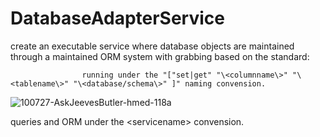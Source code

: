 # DatabaseAdapterService

create an executable service where database objects are maintained through a maintained ORM system with grabbing based on the standard:

                    running under the "["set|get" "\<columnname\>" "\<tablename\>" "\<database/schema\>" ]" naming convension.

![100727-AskJeevesButler-hmed-118a](https://github.com/user-attachments/assets/dca72820-7756-4474-bf62-0a223bf927bd)


queries and ORM under the \<servicename\> convension.
